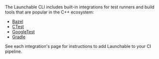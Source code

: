 The Launchable CLI includes built-in integrations for test runners and build tools that are popular in the C++ ecosystem:

* [Bazel](../test-runners/bazel.md)
* [CTest](../test-runners/ctest.md)
* [GoogleTest](../test-runners/googletest.md)
* [Gradle](../test-runners/gradle.md)

See each integration's page for instructions to add Launchable to your CI pipeline.